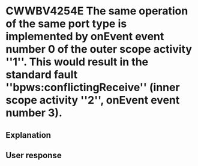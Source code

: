 # CWWBV4254E The same operation of the same port type is implemented by onEvent event number 0 of the outer scope activity ''1''. This would result in the standard fault ''bpws:conflictingReceive'' (inner scope activity ''2'', onEvent event number 3).

## Explanation

## User response